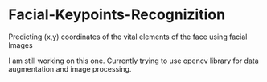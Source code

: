 # Facial-Keypoints-Recognizition
Predicting (x,y) coordinates of the vital elements of the face using facial Images

I am still working on this one. Currently trying to use opencv library for data augmentation and image processing.
